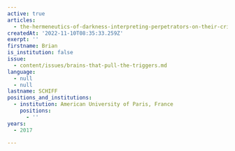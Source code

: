 ```yaml
---
active: true
articles:
  - the-hermeneutics-of-darkness-interpreting-perpetrators-on-their-crimes
createdAt: '2022-11-10T08:35:33.259Z'
exerpt: ''
firstname: Brian
is_institution: false
issue:
  - content/issues/brains-that-pull-the-triggers.md
language:
  - null
  - null
lastname: SCHIFF
positions_and_institutions:
  - institution: American University of Paris, France
    positions:
      - ''
years:
  - 2017

---
```

